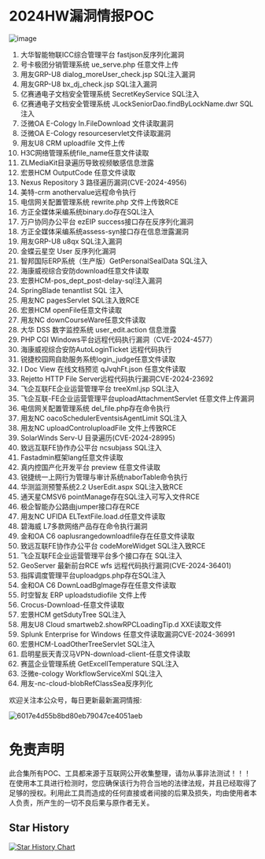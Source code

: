 # 2024HW漏洞情报POC
![image](https://github.com/user-attachments/assets/eb4a9d7c-d62a-42ac-8c00-6fb8c979c0e0)


1. 大华智能物联ICC综合管理平台 fastjson反序列化漏洞
2. 号卡极团分销管理系统 ue_serve.php 任意文件上传
3. 用友GRP-U8 dialog_moreUser_check.jsp SQL注入漏洞
4. 用友GRP-U8 bx_dj_check.jsp SQL注入漏洞
5. 亿赛通电子文档安全管理系统 SecretKeyService SQL注入
6. 亿赛通电子文档安全管理系统 JLockSeniorDao.findByLockName.dwr SQL注入
7. 泛微OA E-Cology ln.FileDownload 文件读取漏洞
8. 泛微OA E-Cology resourceservlet文件读取漏洞
9. 用友U8 CRM uploadfile 文件上传
10. H3C网络管理系统file\_name任意文件读取
11. ZLMediaKit目录遍历导致视频敏感信息泄露
12. 宏景HCM OutputCode 任意文件读取
13. Nexus Repository 3 路径遍历漏洞(CVE-2024-4956)
14. 美特-crm anothervalue远程命令执行
15. 电信网关配置管理系统 rewrite.php 文件上传致RCE
16. 方正全媒体采编系统binary.do存在SQL注入
17. 万户协同办公平台 ezEIP success接口存在反序列化漏洞
18. 方正全媒体采编系统assess-syn接口存在信息泄露漏洞
19. 用友GRP-U8 u8qx SQL注入漏洞
20. 金蝶云星空 User 反序列化漏洞
21. 智邦国际ERP系统（生产版）GetPersonalSealData SQL注入
22. 海康威视综合安防download任意文件读取
23. 宏景HCM-pos_dept_post-delay-sql注入漏洞
24. SpringBlade tenantlist SQL 注入
25. 用友NC pagesServlet SQL注入致RCE
26. 宏景HCM openFile任意文件读取
27. 用友NC downCourseWare任意文件读取
28. 大华 DSS 数字监控系统 user_edit.action 信息泄露
29. PHP CGI Windows平台远程代码执行漏洞（CVE-2024-4577）
30. 海康威视综合安防AutoLoginTicket 远程代码执行
31. 锐捷校园网自助服务系统login_judge任意文件读取
32. I Doc View 在线文档预览 qJvqhFt.json 任意文件读取
33. Rejetto HTTP File Server远程代码执行漏洞CVE-2024-23692
34. 飞企互联FE企业运营管理平台 treeXml.jsp SQL注入
35. 飞企互联-FE企业运营管理平台uploadAttachmentServlet 任意文件上传漏洞
36. 电信网关配置管理系统 del_file.php存在命令执行
37. 用友NC oacoSchedulerEventsisAgentLimit SQL注入
38. 用友NC uploadControluploadFile 文件上传致RCE
39. SolarWinds Serv-U 目录遍历(CVE-2024-28995)
40. 致远互联FE协作办公平台 ncsubjass SQL注入
41. Fastadmin框架lang任意文件读取
42. 真内控国产化开发平台 preview 任意文件读取
43. 锐捷统一上网行为管理与审计系统naborTable命令执行
44. 华测监测预警系统2.2 UserEdit.aspx SQL注入致RCE
45. 通天星CMSV6 pointManage存在SQL注入可写入文件RCE
46. 极企智能办公路由jumper接口存在RCE
47. 用友NC UFIDA ELTextFile.load.d任意文件读取
48. 碧海威 L7多款网络产品存在命令执行漏洞
49. 金和OA C6 oaplusrangedownloadfile存在任意文件读取
50. 致远互联FE协作办公平台 codeMoreWidget SQL注入致RCE
51. 飞企互联FE企业运营管理平台多个接口存在 SQL注入
52. GeoServer 最新前台RCE wfs 远程代码执行漏洞(CVE-2024-36401)
53. 指挥调度管理平台uploadgps.php存在SQL注入
54. 金和OA C6 DownLoadBgImage存在任意文件读取
55. 时空智友 ERP uploadstudiofile 文件上传
56. Crocus-Download-任意文件读取
57. 宏景HCM getSdutyTree SQL注入
58. 用友U8 Cloud smartweb2.showRPCLoadingTip.d XXE读取文件
59. Splunk Enterprise for Windows 任意文件读取漏洞CVE-2024-36991
60. 宏景HCM-LoadOtherTreeServlet  SQL注入
61. 启明星辰天青汉马VPN-download-client-任意文件读取
62. 赛蓝企业管理系统 GetExcellTemperature SQL注入
63. 泛微e-cology WorkflowServiceXml SQL注入
64. 用友-nc-cloud-blobRefClassSea反序列化

欢迎关注本公众号，每日更新最新漏洞情报:

![6017e4d55b8bd80eb79047ce4051aeb](https://github.com/onewinner/POCS/assets/94044430/aa35b0e3-c224-4507-8a16-4b7efa29f241)

# 免责声明

此合集所有POC、工具都来源于互联网公开收集整理，请勿从事非法测试！！！在使用本工具进行检测时，您应确保该行为符合当地的法律法规，并且已经取得了足够的授权。利用此工具而造成的任何直接或者间接的后果及损失，均由使用者本人负责，所产生的一切不良后果与原作者无关。

## Star History

[![Star History Chart](https://api.star-history.com/svg?repos=onewinner/POCS&type=Date)](https://star-history.com/#onewinner/POCS&Date)

